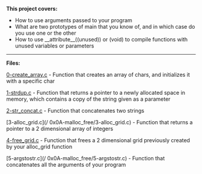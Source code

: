 **This project covers:**
* How to use arguments passed to your program
* What are two prototypes of main that you know of, and in which case do you use one or the other
* How to use \_\_attribute\_\_((unused)) or (void) to compile functions with unused variables or parameters
___
**Files:**

[0-create_array.c](/0x0A-malloc_free/0-create_array.c) - Function that creates an array of chars, and initializes it with a specific char

[1-strdup.c](/0x0A-malloc_free/1-strdup.c) - Function that returns a pointer to a newly allocated space in memory, which contains a copy of the string given as a parameter

[2-str_concat.c](/0x0A-malloc_free/2-str_concat.c) - Function that concatenates two strings

[3-alloc_grid.c](/ 0x0A-malloc_free/3-alloc_grid.c) - Function that returns a pointer to a 2 dimensional array of integers

[4-free_grid.c](/0x0A-malloc_free/4-free_grid.c) - Function that frees a 2 dimensional grid previously created by your alloc_grid function

[5-argstostr.c](/ 0x0A-malloc_free/5-argstostr.c) - Function that concatenates all the arguments of your program
